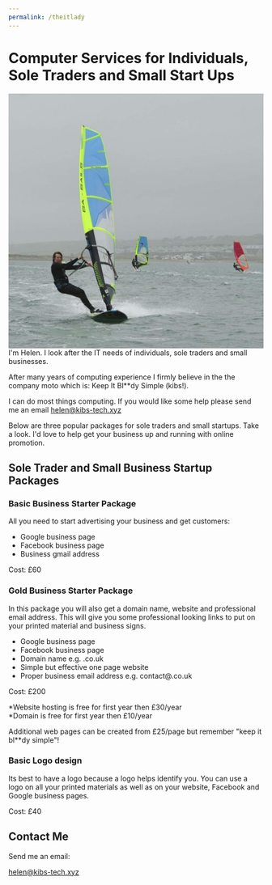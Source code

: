 ```yaml
---
permalink: /theitlady
---
```


# Computer Services for Individuals, Sole Traders and Small Start Ups

<img class="avatar" src="/avatar.jpg" style="float:left" />
I'm Helen. I look after the
IT needs of individuals, sole traders and small 
businesses.

After many years of computing experience I 
firmly believe in the the company moto 
which is: Keep It Bl**dy Simple (kibs!).


I can do most things computing. If you would 
like some help please send me an email
helen@kibs-tech.xyz

Below are three popular packages 
for sole traders and small  startups. Take a 
look. I'd love to help get your business up and 
running with online promotion.


## Sole Trader and Small Business  Startup Packages


### Basic Business Starter Package
All you need to start advertising your business and get customers: 

 - Google business page 
 - Facebook business page
 - Business gmail address
 
Cost: £60

### Gold Business Starter Package
In this package you will also get a domain 
name, website and professional email address.
This will give you some professional looking
 links to put on your printed material and 
business signs.

- Google business page 
- Facebook business page
- Domain name e.g. <yourbusiness>.co.uk
- Simple but effective one page website
- Proper business email address e.g. contact@<yourbusiness>.co.uk

Cost: £200

*Website hosting is free for first year then £30/year <br />
*Domain is free for first year then £10/year

Additional web pages can be created from 
£25/page but remember "keep it bl**dy simple"!


### Basic Logo design
Its best to have a logo because a logo helps 
identify you. You can use a logo on all your
 printed materials as well as on your website,
 Facebook and Google business pages.

Cost: £40

## Contact Me
Send me an email:

helen@kibs-tech.xyz


